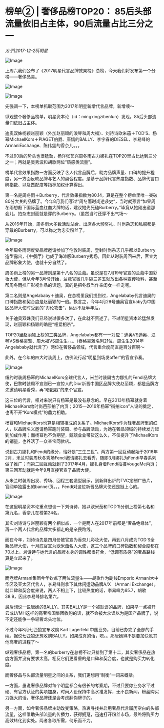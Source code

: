 # 榜单② | 奢侈品榜TOP20： 85后头部流量依旧占主体，90后流量占比三分之一

*太子|2017-12-25|明星*

![Image](http://static.ylzbl.com/uploads/ueditor/php/upload/image/20180202/1517558707433342.png)

上周六我们公布了《2017明星代言品牌效果榜》总榜，今天我们将发布第一个分榜——奢侈品类。

![Image](https://mmbiz.qpic.cn/mmbiz_jpg/bXYBmumSooBWVMic9P4RpPfpwuy5BLkjMkeI6Mhia0bhFoTMRFcjMJFRJj4Kk9yv114pf5RRpiczAyXDQ6Aags8UA/?wx_fmt=jpeg&tp=webp&wxfrom=5&wx_lazy=1)

![Image](https://mmbiz.qpic.cn/mmbiz_jpg/bXYBmumSooBWVMic9P4RpPfpwuy5BLkjMxCcCualKwYeKpib9SHG4lZU23AUOZQIKG4guWcicTxSRnUtp3Fw90C1g/?wx_fmt=jpeg&tp=webp&wxfrom=5&wx_lazy=1)

先强调一下，本榜单抓取范围为2017年明星新增代言品牌，新增噢～

纵观整个奢侈品榜单，明星资本论（id：mingxingzibenlun）发现，85后头部流量们依旧占主体。

迪奥双姝杨颖赵丽颖（外加赵丽颖的浪琴和周大福）、刘诗诗欧米茄＋TOD’S、杨幂MichaelKors＋PIAGET伯爵、唐嫣的BALLY、李宇春的DIESEL、李易峰的ArmaniExchange、陈伟霆的香奈儿。。。

不过90后的势头也很猛劲，杨洋张艺兴周冬雨古力娜扎在TOP20里占比达到三分之一；再就是吴秀波和胡歌两位“质感类流量”。

榜单代言效果指数一方面反映了艺人代言品牌后，助力品牌声量、口碑的提升程度，另一方面反映品牌与艺人的契合程度。是基于品牌代言热度指数、品牌代言口碑指数、以及匹配度等指标加权计算得出。

第一名是周冬雨＋Burberry，代言效果指数为80.14，算是在整个榜单里唯一突破80分大关的品牌了。今年8月我们写过“周冬雨时尚逆袭史“，当时就预言“如果周冬雨想敲下国际蓝血红血大牌的话，建议她先死磕Burberry。”毕竟从她刚出道那会儿，拍杂志封面就是穿的Burberry。（虽然当时还穿不出气场～

从2016年开始，周冬雨大多数活动站台、出席各大颁奖礼、时尚杂志和私服都是穿戴的Burberry，可以称之为忠实粉丝了。

![Image](https://mmbiz.qpic.cn/mmbiz_png/bXYBmumSooBWVMic9P4RpPfpwuy5BLkjMfsEcVKHhKBokYjYc02E0VcWH95qicTYJR96SaVbufWolt9dYoKibJYWg/?wx_fmt=png&tp=webp&wxfrom=5&wx_lazy=1)

今年周冬雨两度受品牌邀请参加了伦敦时装周，登封时尚杂志几乎都以Burberry造型露出，《中餐厅》也成了海滩版Burberry秀场，因此从时装周回来后，官宣为品牌形象大使，也就十分自然了。

周冬雨上榜的另一品牌则是第十八名的兰蔻。虽说是在7月19号官宣的兰蔻中国彩妆大使，但从今年3月份开始，兰蔻官微几乎隔三差五就放出各种宣传物料，甚至帮周冬雨推广影视作品的话题，真的是把冬叔当作亲闺女一样宠呢。

第二名则是Angelababy＋迪奥，在总榜里我们提到过，Angelababy代言迪奥的口碑指数和契合度是赵丽颖的一倍。换言之，今年4月28号迪奥官宣baby为中国区品牌大使时受到的“舆论攻击”，远远不及半年后。

关于迪奥双姝我们已经说过很多次了，在此就不赘述了。不过明星资本论猛然发现，赵丽颖和杨颖的确是“相爱相杀”。

TOP20里赵丽颖上榜的三类品牌，Angelababy都有一一对应：迪奥VS迪奥、浪琴VS泰格豪雅、周大福VS周生生。。。（泰格豪雅名列21位，周生生2014年Angelababy就代言了）两位在奢侈品领域，代言重合度简直是百分百啊～

此外，在今年的四大时装周上，仿佛流行起“明星到场发offer”的官宣节奏。

![Image](https://mmbiz.qpic.cn/mmbiz_jpg/bXYBmumSooBWVMic9P4RpPfpwuy5BLkjM8cWYFwcSxMRJ3yPtsvEFmrCqYBdgvPLFJlxCTgVbcVNTicz1dnclX4A/?wx_fmt=jpeg&tp=webp&wxfrom=5&wx_lazy=1)

纽约时装周杨幂的MichaelKors全球代言人，米兰时装周古力娜扎的Fendi品牌大使，巴黎时装周不宣则已一宣惊人的Dior新晋中国区品牌大使赵丽颖，都是品牌方先邀请明星看秀，再“暗戳戳”的来个官宣。

这三位的代言，相对来说只有杨幂是最没有悬念的。早在2013年杨幂就身着MichaelKors给时尚芭莎拍了内页；2015—2016年杨幂“街拍icon”人设的奠定，也离不开“Kors模式”的鼎力相助。

杨幂和MichaelKors也算是相辅相成的关系了。MichaelKors作为轻奢品牌里的红人，以品牌名义邀请杨幂跑时装周、参与品牌活动，为她在奢品领域的持续发力起到加成作用；而杨幂也不负期望，兢兢业业带货这么久，不仅提升了MichaelKors的销量，也养活了一众某宝同款店。

说到古力娜扎和Fendi的缘分，恰好是“三生三世”。两方第一回互动起始于2016年2月，米兰时装周秋冬秀场Fendi邀请娜扎去看秀，随即3月娜扎为Fendi早春系列做了推广；而第二回互动就到了2017年4月，娜扎身着Fendi拍摄VougeMe内页；第三回互动就是今年9月直接官宣了品牌大使。

从米兰时装周出发、秀场、回程三套造型展示，到新鲜出炉的TVC定制广告片，官网单独露出的banner页。。。Fendi对这位新晋品牌大使还是挺上心的。

![Image](https://mmbiz.qpic.cn/mmbiz_jpg/bXYBmumSooBWVMic9P4RpPfpwuy5BLkjMoE9n23X4t2DDGmFlrznernz5a3TI9pnW8IqxQuff5DH4oWTerea3Sw/?wx_fmt=jpeg&tp=webp&wxfrom=5&wx_lazy=1)

在这里明星资本论重点想谈一下刘诗诗，她以欧米茄和TOD’S分别上榜第七名和第九名，香奈儿在榜第24名。

其实刘诗诗与赵丽颖有两个相似点，一个是两人在2017年前都是“奢品绝缘体”，再一个两人代言的品牌大多都走的是亲民路线。

而在今年，刘诗诗先是四月份被官宣为香奈儿彩妆大使，再到八月成为TOD’S全新品牌大使，十月底官宣为欧米茄名人大使，这三个品牌的口碑指数和契合度都在70以上。刘诗诗与她代言的品牌本身的调性都很符合，“低调有质感”的奢品路线算是立起来了。

![Image](https://mmbiz.qpic.cn/mmbiz_png/bXYBmumSooBWVMic9P4RpPfpwuy5BLkjM1HkFNTtjSnpc7SqKSiaW0WT1RefziahwPJqYVq6mndWsVQ1olxfQTpbg/?wx_fmt=png&tp=webp&wxfrom=5&wx_lazy=1)

而老牌Armani集团今年钦点了两位流量生——胡歌作为副线Emporio Armani大中华区及亚太区代言人，李易峰则拿下其休闲运动品牌A/X （Armani Exchange）。就口碑和契合度来说，两人不相上下，比较热度的话，李易峰为65.7，胡歌38.9，因此李易峰排名第六。

最后想说一说唐嫣的BALLY。其实BALLY是一个被耽误的品牌，如果早一点被开云或LVMH这样的高奢帝国集团收购的话，就不会被大众误以为是国产品牌了，说不定还能争一争轻奢龙头地位。

不过今年8月七匹狼宣布收购 Karl Lagerfeld 中国业务，目前已办完了全部的手续。据说七匹狼还想收购BALLY。如果成真的话，嗯。。那唐嫣岂不是要加快氪其他高奢的进程了～

纵观奢侈品榜，第一名的burberry在总榜不过只排到了第十二，其实奢侈品在热度方面并没有要求太高，相反它们更看重的是口碑和契合度，也就是购买力转化度。

而奢侈品与头部流量明星之间的关系，我们更想用“制衡”一词来概括。

一方面，虽说奢侈品牌对每个明星都会有很长的考察期，不过只要你业务水平过硬、有官方认证的奖项加身，时尚人设保持中高水准发挥，无不良新闻，粉丝购买力强大的话，奢侈品牌还是会考虑翻你牌子的。

另一方面，如今奢侈品牌主动改变策略，热衷寻找并启用奢品代言履历空白的头部流量，这样借助头部流量的传播力，获得拥趸，迅速打开粉丝市场，最终将购买力高效转化到实处。两者各取所需，何乐而不为。

